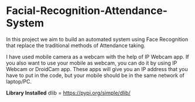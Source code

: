 # Facial-Recognition-Attendance-System
In this project we aim to build an automated system using Face Recognition that replace the traditional methods of Attendance taking.

I have used mobile camera as a webcam with the help of IP Webcam app. If you also want to use your mobile as webcam, you can do it by using IP Webcam or DroidCam app. These apps will give you an IP address that you have to put in the code, but your mobile should be in the same network of laptop/PC. 


**Library Installed**
dlib = https://pypi.org/simple/dlib/
